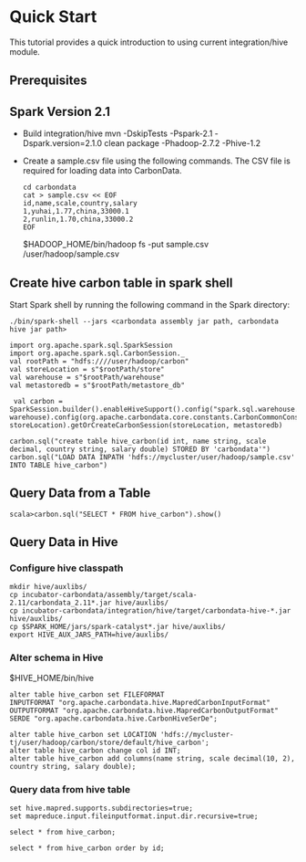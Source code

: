 <!--
    Licensed to the Apache Software Foundation (ASF) under one
    or more contributor license agreements.  See the NOTICE file
    distributed with this work for additional information
    regarding copyright ownership.  The ASF licenses this file
    to you under the Apache License, Version 2.0 (the
    "License"); you may not use this file except in compliance
    with the License.  You may obtain a copy of the License at

      http://www.apache.org/licenses/LICENSE-2.0

    Unless required by applicable law or agreed to in writing,
    software distributed under the License is distributed on an
    "AS IS" BASIS, WITHOUT WARRANTIES OR CONDITIONS OF ANY
    KIND, either express or implied.  See the License for the
    specific language governing permissions and limitations
    under the License.
-->

# Quick Start
This tutorial provides a quick introduction to using current integration/hive module.

## Prerequisites
## Spark Version 2.1
* Build integration/hive
mvn -DskipTests -Pspark-2.1 -Dspark.version=2.1.0 clean package -Phadoop-2.7.2 -Phive-1.2


* Create a sample.csv file using the following commands. The CSV file is required for loading data into CarbonData.

  ```
  cd carbondata
  cat > sample.csv << EOF
  id,name,scale,country,salary
  1,yuhai,1.77,china,33000.1
  2,runlin,1.70,china,33000.2
  EOF
  ```
  $HADOOP_HOME/bin/hadoop fs -put sample.csv /user/hadoop/sample.csv

## Create hive carbon table in spark shell

Start Spark shell by running the following command in the Spark directory:

```
./bin/spark-shell --jars <carbondata assembly jar path, carbondata hive jar path>
```

```
import org.apache.spark.sql.SparkSession
import org.apache.spark.sql.CarbonSession._
val rootPath = "hdfs:////user/hadoop/carbon"
val storeLocation = s"$rootPath/store"
val warehouse = s"$rootPath/warehouse"
val metastoredb = s"$rootPath/metastore_db"

 val carbon = SparkSession.builder().enableHiveSupport().config("spark.sql.warehouse.dir", warehouse).config(org.apache.carbondata.core.constants.CarbonCommonConstants.STORE_LOCATION, storeLocation).getOrCreateCarbonSession(storeLocation, metastoredb)

carbon.sql("create table hive_carbon(id int, name string, scale decimal, country string, salary double) STORED BY 'carbondata'")
carbon.sql("LOAD DATA INPATH 'hdfs://mycluster/user/hadoop/sample.csv' INTO TABLE hive_carbon")

```

## Query Data from a Table

```
scala>carbon.sql("SELECT * FROM hive_carbon").show()
```

## Query Data in Hive

### Configure hive classpath
```
mkdir hive/auxlibs/
cp incubator-carbondata/assembly/target/scala-2.11/carbondata_2.11*.jar hive/auxlibs/
cp incubator-carbondata/integration/hive/target/carbondata-hive-*.jar hive/auxlibs/
cp $SPARK_HOME/jars/spark-catalyst*.jar hive/auxlibs/
export HIVE_AUX_JARS_PATH=hive/auxlibs/
```

### Alter schema in Hive
$HIVE_HOME/bin/hive

```
alter table hive_carbon set FILEFORMAT
INPUTFORMAT "org.apache.carbondata.hive.MapredCarbonInputFormat"
OUTPUTFORMAT "org.apache.carbondata.hive.MapredCarbonOutputFormat"
SERDE "org.apache.carbondata.hive.CarbonHiveSerDe";

alter table hive_carbon set LOCATION 'hdfs://mycluster-tj/user/hadoop/carbon/store/default/hive_carbon';
alter table hive_carbon change col id INT;
alter table hive_carbon add columns(name string, scale decimal(10, 2), country string, salary double);

```

### Query data from hive table
```
set hive.mapred.supports.subdirectories=true;
set mapreduce.input.fileinputformat.input.dir.recursive=true;

select * from hive_carbon;

select * from hive_carbon order by id;

```


